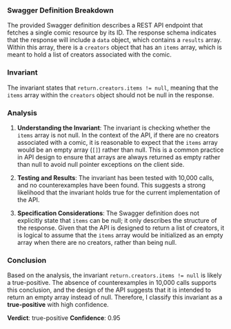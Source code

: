 ### Swagger Definition Breakdown
The provided Swagger definition describes a REST API endpoint that fetches a single comic resource by its ID. The response schema indicates that the response will include a `data` object, which contains a `results` array. Within this array, there is a `creators` object that has an `items` array, which is meant to hold a list of creators associated with the comic.

### Invariant
The invariant states that `return.creators.items != null`, meaning that the `items` array within the `creators` object should not be null in the response.

### Analysis
1. **Understanding the Invariant**: The invariant is checking whether the `items` array is not null. In the context of the API, if there are no creators associated with a comic, it is reasonable to expect that the `items` array would be an empty array (`[]`) rather than null. This is a common practice in API design to ensure that arrays are always returned as empty rather than null to avoid null pointer exceptions on the client side.

2. **Testing and Results**: The invariant has been tested with 10,000 calls, and no counterexamples have been found. This suggests a strong likelihood that the invariant holds true for the current implementation of the API.

3. **Specification Considerations**: The Swagger definition does not explicitly state that `items` can be null; it only describes the structure of the response. Given that the API is designed to return a list of creators, it is logical to assume that the `items` array would be initialized as an empty array when there are no creators, rather than being null.

### Conclusion
Based on the analysis, the invariant `return.creators.items != null` is likely a true-positive. The absence of counterexamples in 10,000 calls supports this conclusion, and the design of the API suggests that it is intended to return an empty array instead of null. Therefore, I classify this invariant as a **true-positive** with high confidence.

**Verdict**: true-positive
**Confidence**: 0.95
